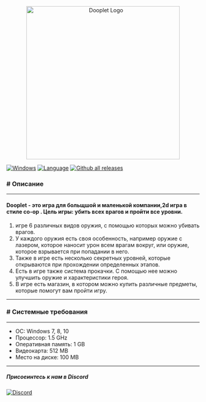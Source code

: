 <p align="center"><a href="https://dooplet.oloprox.com" target="_blank"><img src="https://oloprox.com/storage/logo/LOGO-NAME-DOOPLET-COLOR.svg?" width="400" alt="Dooplet Logo"></a></p>



<p>

[![Windows](https://svgshare.com/i/ZhY.svg)](https://svgshare.com/i/ZhY.svg)
[![Language](https://img.shields.io/badge/language-C++-blue.svg)](https://isocpp.org/)
[![Github all releases](https://img.shields.io/github/downloads/Naereen/StrapDown.js/total.svg)](https://GitHub.com/olokreaz/Dooplet/releases/)

</p>

### __#__ Описание

***

#### Dooplet - это игра для больщшой и маленькой компании,2d игра в стиле co-op . Цель игры: убить всех врагов и пройти все уровни.
1. игре 6 различных видов оружия, с помощью которых можно убивать врагов.
2. У каждого оружия есть своя особенность, например оружие с лазером, которое наносит урон всем врагам вокруг, или оружие, которое взрывается при попадании в него.
3. Также в игре есть несколько секретных уровней, которые открываются при прохождении определенных этапов.
4. Есть в игре также система прокачки. С помощью нее можно улучшить оружие и характеристики героя.
5. В игре есть магазин, в котором можно купить различные предметы, которые помогут вам пройти игру.

***

### __#__ Системные требования

***
  * ОС: Windows 7, 8, 10
  * Процессор: 1.5 GHz
  * Оперативная память: 1 GB
  * Видеокарта: 512 MB
  * Место на диске: 100 MB
***



##### Присоеинтесь к нам в Discord
[![Discord](https://img.shields.io/discord/591914197219016707.svg?label=&logo=discord&logoColor=ffffff&color=7389D8&labelColor=6A7EC2)](https://discord.gg/GS6xQz8f3Z)